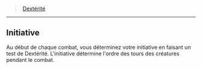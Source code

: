 ﻿---
!GenericItem
Name: Initiative
Id: abilities_dexterity_hd.md#initiative
ParentLink: abilities_dexterity_hd.md#dextérité
ParentName: Dextérité
NameLevel: 2
Attributes: {}
AttributesDictionary: >+
  {}

---
> [Dextérité](hd_abilities_dexterity.md)

---

## Initiative

Au début de chaque combat, vous déterminez votre initiative en faisant un test de Dextérité. L'initiative détermine l'ordre des tours des créatures pendant le combat.

